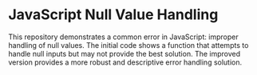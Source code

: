 # JavaScript Null Value Handling

This repository demonstrates a common error in JavaScript: improper handling of null values. The initial code shows a function that attempts to handle null inputs but may not provide the best solution.  The improved version provides a more robust and descriptive error handling solution. 